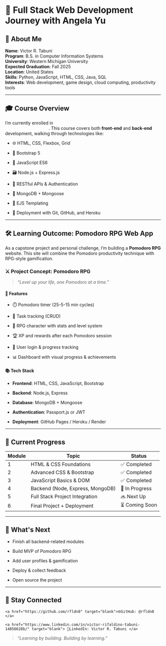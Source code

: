 # 🧠 Full Stack Web Development Journey with Angela Yu

## 👤 About Me

**Name**: Victor R. Tabuni  
**Program**: B.S. in Computer Information Systems  
**University**: Western Michigan University  
**Expected Graduation**: Fall 2025  
**Location**: United States  
**Skills**: Python, JavaScript, HTML, CSS, Java, SQL  
**Interests**: Web development, game design, cloud computing, productivity tools

---

## 🎓 Course Overview

I’m currently enrolled in [Angela Yu's **Complete 2024 Web Development Bootcamp** on Udemy](https://www.udemy.com/course/the-complete-web-development-bootcamp/?couponCode=KEEPLEARNING). This course covers both **front-end** and **back-end** development, walking through technologies like:

- 🌐 HTML, CSS, Flexbox, Grid
    
- 🎨 Bootstrap 5
    
- 🧠 JavaScript ES6
    
- 🗃️ Node.js + Express.js
    
- 🔐 RESTful APIs & Authentication
    
- 💾 MongoDB + Mongoose
    
- 🧪 EJS Templating
    
- 🧠 Deployment with Git, GitHub, and Heroku
    

---

## 🛠 Learning Outcome: Pomodoro RPG Web App

As a capstone project and personal challenge, I’m building a **Pomodoro RPG** website. This site will combine the Pomodoro productivity technique with RPG-style gamification.

### ⚔️ Project Concept: Pomodoro RPG

> _“Level up your life, one Pomodoro at a time.”_

#### 🔧 Features

- ⏱️ Pomodoro timer (25-5-15 min cycles)
    
- 💾 Task tracking (CRUD)
    
- 🧙 RPG character with stats and level system
    
- 🏆 XP and rewards after each Pomodoro session
    
- 🔐 User login & progress tracking
    
- 📊 Dashboard with visual progress & achievements
    

#### 📚 Tech Stack

- **Frontend**: HTML, CSS, JavaScript, Bootstrap
    
- **Backend**: Node.js, Express
    
- **Database**: MongoDB + Mongoose
    
- **Authentication**: Passport.js or JWT
    
- **Deployment**: GitHub Pages / Heroku / Render
    

---

## 📅 Current Progress

|Module|Topic|Status|
|---|---|---|
|1|HTML & CSS Foundations|✅ Completed|
|2|Advanced CSS & Bootstrap|✅ Completed|
|3|JavaScript Basics & DOM|✅ Completed|
|4|Backend (Node, Express, MongoDB)|🔄 In Progress|
|5|Full Stack Project Integration|🔜 Next Up|
|6|Final Project + Deployment|⏳ Coming Soon|

---

## 🌱 What's Next

- Finish all backend-related modules
    
- Build MVP of Pomodoro RPG
    
- Add user profiles & gamification
    
- Deploy & collect feedback
    
- Open source the project
    

---

## 📌 Stay Connected
<html>
    <style>
        a {
            text-decoration: none; 
            color: white; 
        }
    </style>
    
    <a href="https://github.com/rfldn0" target="blank">🌐GitHub: @rfldn0 </a>
    
    <a href="https://www.linkedin.com/in/victor-rifaldino-tabuni-14856628b/" target="blank"> 💼LinkedIn: Victor R. Tabuni </a>
        
</html>  

> _“Learning by building. Building by learning.”_
